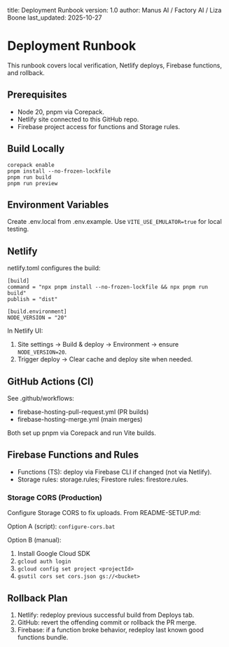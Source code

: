 title: Deployment Runbook
version: 1.0
author: Manus AI / Factory AI / Liza Boone
last_updated: 2025-10-27

# Deployment Runbook

This runbook covers local verification, Netlify deploys, Firebase functions, and rollback.

## Prerequisites

- Node 20, pnpm via Corepack.
- Netlify site connected to this GitHub repo.
- Firebase project access for functions and Storage rules.

## Build Locally

```
corepack enable
pnpm install --no-frozen-lockfile
pnpm run build
pnpm run preview
```

## Environment Variables

Create .env.local from .env.example. Use `VITE_USE_EMULATOR=true` for local testing.

## Netlify

netlify.toml configures the build:

```
[build]
command = "npx pnpm install --no-frozen-lockfile && npx pnpm run build"
publish = "dist"

[build.environment]
NODE_VERSION = "20"
```

In Netlify UI:
1) Site settings → Build & deploy → Environment → ensure `NODE_VERSION=20`.
2) Trigger deploy → Clear cache and deploy site when needed.

## GitHub Actions (CI)

See .github/workflows:
- firebase-hosting-pull-request.yml (PR builds)
- firebase-hosting-merge.yml (main merges)

Both set up pnpm via Corepack and run Vite builds.

## Firebase Functions and Rules

- Functions (TS): deploy via Firebase CLI if changed (not via Netlify).
- Storage rules: storage.rules; Firestore rules: firestore.rules.

### Storage CORS (Production)

Configure Storage CORS to fix uploads. From README-SETUP.md:

Option A (script): `configure-cors.bat`

Option B (manual):
1) Install Google Cloud SDK
2) `gcloud auth login`
3) `gcloud config set project <projectId>`
4) `gsutil cors set cors.json gs://<bucket>`

## Rollback Plan

1) Netlify: redeploy previous successful build from Deploys tab.
2) GitHub: revert the offending commit or rollback the PR merge.
3) Firebase: if a function broke behavior, redeploy last known good functions bundle.

